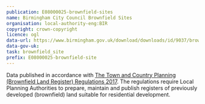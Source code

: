 ```yaml
---
publication: E08000025-brownfield-sites
name: Birmingham City Council Brownfield Sites
organisation: local-authority-eng:BIR
copyright: crown-copyright
licence: ogl
data-url: https://www.birmingham.gov.uk/download/downloads/id/9037/brownfield_register.csv
data-gov-uk: 
task: brownfield_site
prefix: E08000025-brownfield-site
---
```


Data published in accordance with [The Town and Country Planning (Brownfield Land Register) Regulations 2017](http://www.legislation.gov.uk/uksi/2017/403/contents/made).
The regulations require Local Planning Authorities to prepare, maintain and publish registers of previously developed (brownfield) land suitable for residential development.

